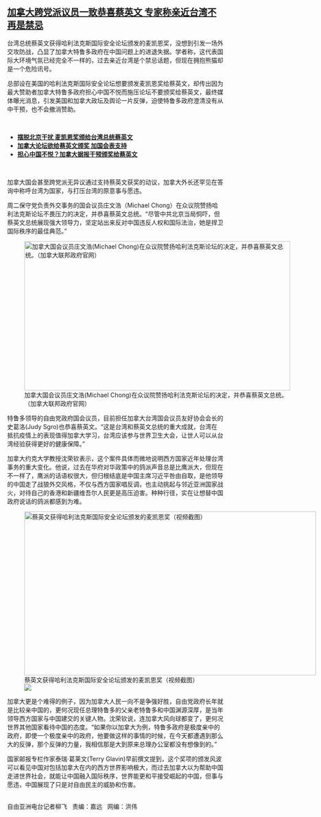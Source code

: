 <!--1620159785000-->
[加拿大跨党派议员一致恭喜蔡英文  专家称亲近台湾不再是禁忌](https://www.rfa.org/mandarin/yataibaodao/gangtai/lf-05042021140551.html)
------

<p></p><p>台湾总统蔡英文获得哈利法克斯国际安全论坛颁发的麦凯恩奖，没想到引发一场外交攻防战，凸显了加拿大特鲁多政府在中国问题上的进退失据。学者称，这代表国际大环境气氛已经完全不一样的，过去亲近台湾是个禁忌话题，但现在拥抱熊猫却是一个危险讯号。</p><p>总部设在美国的哈利法克斯国际安全论坛想要颁发麦凯恩奖给蔡英文，却传出因为最大赞助者加拿大特鲁多政府担心中国不悦而施压论坛不要颁奖给蔡英文，最终媒体曝光消息，引发美国和加拿大政坛及舆论一片反弹，迫使特鲁多政府澄清没有从中干预，也不会撤消赞助。</p><p><br/></p><ul><li><a href="https://www.rfa.org/mandarin/yataibaodao/gangtai/hx0504a-05042021070603.html"><strong>摆脱北京干扰 麦凯恩奖颁给台湾总统蔡英文</strong></a></li><li><strong><a href="https://www.rfa.org/mandarin/Xinwen/5-04152021130637.html">加拿大论坛欲给蔡英文颁奖 加国会表支持</a></strong></li><li><strong><a href="https://www.rfa.org/mandarin/yataibaodao/junshiwaijiao/lf-04122021134801.html">担心中国不悦？加拿大据报干预颁奖给蔡英文</a></strong></li></ul><p><br/></p><p>加拿大国会甚至跨党派无异议通过支持蔡英文获奖的动议，加拿大外长还罕见在答询中称呼台湾为国家，与打压台湾的原意事与愿违。</p><p>周二保守党负责外交事务的国会议员庄文浩（Michael Chong）在众议院赞扬哈利法克斯论坛不畏压力的决定，并恭喜蔡英文总统。“尽管中共北京当局恫吓，但蔡英文总统展现强大领导力，坚定站出来反对中国违反人权和国际法治，她是捍卫国际秩序的最佳典范。”</p><p><figure class="image-richtext image-inline captioned" style="width:620px;"><img alt="加拿大国会议员庄文浩(Michael Chong)在众议院赞扬哈利法克斯论坛的决定，并恭喜蔡英文总统。（加拿大联邦政府官网）" height="348" src="https://www.rfa.org/mandarin/yataibaodao/gangtai/lf-05042021140551.html/lf0504b.jpg/@@images/c47bbf4c-e99c-4563-a65e-51b1fb121d13.jpeg" title="lf0504b.jpg" width="620"/><figcaption class="image-caption">加拿大国会议员庄文浩(Michael Chong)在众议院赞扬哈利法克斯论坛的决定，并恭喜蔡英文总统。（加拿大联邦政府官网）</figcaption><small></small></figure></p><p>特鲁多领导的自由党政府国会议员，目前担任加拿大台湾国会议员友好协会会长的史葛洛(Judy Sgro)也恭喜蔡英文。“这是台湾和蔡英文总统的重大成就，台湾在抵抗疫情上的表现值得加拿大学习，台湾应该参与世界卫生大会，让世人可以从台湾经验获得更好的健康保障。”</p><p>加拿大约克大学教授沈荣钦表示，这个案件具体而微地说明西方国家近年处理台湾事务的重大变化。他说，过去在华府对华政策中的鸽派声音总是比鹰派大，但现在不一样了，鹰派的话语权很大，但归根结底是中国主席习近平咎由自取，是他领导的中国走了战狼外交风格，不仅与西方国家唱反调，也主动挑起与邻近亚洲国家战火，对待自己的香港和新疆维吾尔人民更是高压迫害。种种行径，实在让想替中国政府说话的鸽派都感到为难。</p><p><figure class="image-richtext image-inline captioned" style="width:680px;"><img alt="蔡英文获得哈利法克斯国际安全论坛颁发的麦凯恩奖（视频截图）" height="382" src="https://www.rfa.org/mandarin/yataibaodao/gangtai/lf-05042021140551.html/lf0504a.jpg/@@images/767695c3-5907-492b-80d7-890ec5c0b81d.png" title="lf0504a.jpg" width="680"/><figcaption class="image-caption">蔡英文获得哈利法克斯国际安全论坛颁发的麦凯恩奖（视频截图）</figcaption><small></small><div id="zoomattribute"><a data-caption="蔡英文获得哈利法克斯国际安全论坛颁发的麦凯恩奖（视频截图）" data-fancybox="" href="https://www.rfa.org/mandarin/yataibaodao/gangtai/lf-05042021140551.html/lf0504a.jpg" id="single_image" title="蔡英文获得哈利法克斯国际安全论坛颁发的麦凯恩奖（视频截图）"><img src="/++plone++rfa-resources/img/icon-zoom.png"/></a></div></figure></p><p>加拿大更是个难得的例子，因为加拿大人民一向不是争强好胜，自由党政府长年就是比较亲中国的，更何况现任总理特鲁多的父亲老特鲁多和中国渊源深厚，是当年领导西方国家与中国建交的关键人物。沈荣钦说，连加拿大风向球都变了，更何况世界其他国家看待中国的态度。“如果你以加拿大为例，特鲁多政府是极度亲中的政府，即使一个极度亲中的政府，他要做这样的事情的时候，在今天都遭遇到那么大的反弹，那个反弹的力量，我相信那是大到原来总理办公室都没有想像到的。”</p><p>国家邮报专栏作家泰瑞·葛莱文(Terry Glavin)早前撰文提到，这个奖项的颁发风波可以看见中国对包括加拿大在内的西方世界影响极大，而过去加拿大以为帮助中国走进世界社会，就能让中国融入国际秩序，世界能更和平接受崛起的中国，但事与愿违，中国展现了只是对自由民主的威胁和伤害。</p><p><br/>自由亚洲电台记者柳飞   责编：嘉远   网编：洪伟</p>
